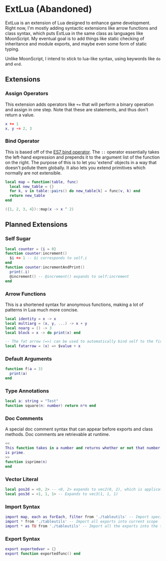 # ExtLua (Abandoned)

ExtLua is an extension of Lua designed to enhance game development. Right now, I'm mostly adding syntactic extensions like arrow functions and class syntax, which puts ExtLua in the same class as languages like MoonScript. My eventual goal is to add things like static checking of inheritance and module exports, and maybe even some form of static typing.

Unlike MoonScript, I intend to stick to lua-like syntax, using keywords like `do` and `end`.

## Extensions

### Assign Operators
This extension adds operators like `+=` that will perform a binary operation and assign in one step. Note that these are statements, and thus don't return a value.

```lua
x += 1
x, y -= 2, 3
```

### Bind Operator
This is based off of the [ES7 bind operator](https://github.com/tc39/proposal-bind-operator). The `::` operator essentially takes the left-hand expression and prepends it to the argument list of the function on the right. The purpose of this is to let you 'extend' objects in a way that doesn't pollute them globally. It also lets you extend primitives which normally are not extensible.

```lua
local map = function(table, func)
  local new_table = {}
  for k, v in table::pairs() do new_table[k] = func(v, k) end
  return new_table
end

({1, 2, 3, 4})::map(x -> x ^ 2)
```

## Planned Extensions

### Self Sugar
```lua
local counter = {i = 0}
function counter:increment()
  $i += 1 -- $i corresponds to self.i
end
function counter:incrementAndPrint()
  print(.i)
  @increment() -- @increment() expands to self:increment
end
```

### Arrow Functions
This is a shortened syntax for anonymous functions, making a lot of patterns in Lua much more concise.
```lua
local identity = x -> x
local multiarg = (x, y, ...) -> x + y
local noarg = () -> 3
local block = x -> do print(x) end

-- The fat arrow (=>) can be used to automatically bind self to the first argument.
local fatarrow = (x) => $value + x
```

### Default Arguments
```lua
function f(a = 3)
  print(a)
end
```

### Type Annotations
```lua
local a: string = "Test"
function square(n: number) return n*n end
```

### Doc Comments
A special doc comment syntax that can appear before exports and class methods. Doc comments are retrievable at runtime.

```lua
<<
This function takes in a number and returns whether or not that number
is prime.
>>
function isprime(n)
end
```

### Vector Literal
```lua
local pos2d = <0, 2> -- <0, 2> expands to vec2(0, 2), which is application defined
local pos3d = <1, 1, 1> -- Expands to vec3(1, 1, 1)
```

### Import Syntax
```lua
import map, each as forEach, filter from './tableutils' -- Import specific exports - can also rename somthing
import * from './tableutils' -- Import all exports into current scope
import * as TU from './tableutils' -- Import all the exports into the table TU
```

### Export Syntax
```lua
export exportedvar = {}
export function exportedfunc() end
```
